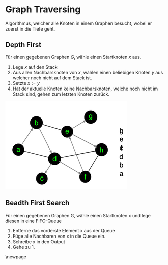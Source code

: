 # Graph Traversing

Algorithmus, welcher alle Knoten in einem Graphen besucht, wobei er zuerst in die Tiefe geht.

## Depth First

Für einen gegebenen Graphen $G$, wähle einen Startknoten $x$ aus.

1. Lege $x$ auf den Stack
2. Aus allen Nachbarsknoten von $x$, wählen einen beliebigen Knoten $y$ aus welcher noch nicht auf dem Stack ist.
3. Setzte $x := y$
4. Hat der aktuelle Knoten keine Nachbarsknoten, welche noch nicht im Stack sind, gehen zum letzten Knoten zurück.

![DFS](images/graph_search_dfs.png)

## Beadth First Search

Für einen gegebenen Graphen G, wähle einen Startknoten x und lege diesen in eine FIFO-Queue

1. Entferne das vorderste Element x aus der Queue
2. Füge alle Nachbaren von x in die Queue ein.
3. Schreibe x in den Output
4. Gehe zu 1.

\newpage